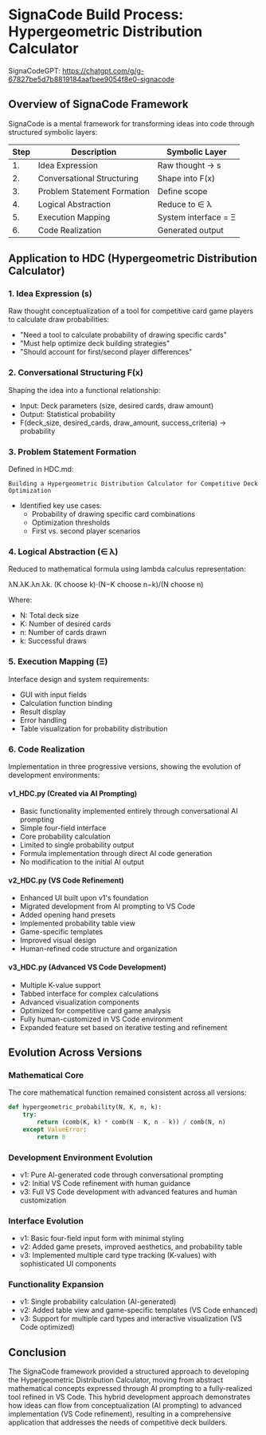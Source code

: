 # SignaCode Build Process: Hypergeometric Distribution Calculator

SignaCodeGPT: https://chatgpt.com/g/g-67827be5d7b8819184aafbee9054f8e0-signacode

## Overview of SignaCode Framework
SignaCode is a mental framework for transforming ideas into code through structured symbolic layers:

| Step | Description | Symbolic Layer |
|------|-------------|----------------|
| 1. | Idea Expression | Raw thought → s |
| 2. | Conversational Structuring | Shape into F(x) |
| 3. | Problem Statement Formation | Define scope |
| 4. | Logical Abstraction | Reduce to ∈ λ |
| 5. | Execution Mapping | System interface = Ξ |
| 6. | Code Realization | Generated output |

## Application to HDC (Hypergeometric Distribution Calculator)

### 1. Idea Expression (s)
Raw thought conceptualization of a tool for competitive card game players to calculate draw probabilities:
- "Need a tool to calculate probability of drawing specific cards"
- "Must help optimize deck building strategies"
- "Should account for first/second player differences"

### 2. Conversational Structuring F(x)
Shaping the idea into a functional relationship:
- Input: Deck parameters (size, desired cards, draw amount)
- Output: Statistical probability
- F(deck_size, desired_cards, draw_amount, success_criteria) → probability

### 3. Problem Statement Formation
Defined in HDC.md:
```
Building a Hypergeometric Distribution Calculator for Competitive Deck Optimization
```
- Identified key use cases:
  - Probability of drawing specific card combinations
  - Optimization thresholds
  - First vs. second player scenarios

### 4. Logical Abstraction (∈ λ)
Reduced to mathematical formula using lambda calculus representation:

λN.λK.λn.λk. (K choose k)⋅(N−K choose n−k)/(N choose n)

Where:
- N: Total deck size
- K: Number of desired cards
- n: Number of cards drawn
- k: Successful draws

### 5. Execution Mapping (Ξ)
Interface design and system requirements:
- GUI with input fields
- Calculation function binding
- Result display
- Error handling
- Table visualization for probability distribution

### 6. Code Realization
Implementation in three progressive versions, showing the evolution of development environments:

#### v1_HDC.py (Created via AI Prompting)
- Basic functionality implemented entirely through conversational AI prompting
- Simple four-field interface
- Core probability calculation
- Limited to single probability output
- Formula implementation through direct AI code generation
- No modification to the initial AI output

#### v2_HDC.py (VS Code Refinement)
- Enhanced UI built upon v1's foundation
- Migrated development from AI prompting to VS Code
- Added opening hand presets
- Implemented probability table view 
- Game-specific templates
- Improved visual design
- Human-refined code structure and organization

#### v3_HDC.py (Advanced VS Code Development)
- Multiple K-value support
- Tabbed interface for complex calculations
- Advanced visualization components
- Optimized for competitive card game analysis
- Fully human-customized in VS Code environment
- Expanded feature set based on iterative testing and refinement

## Evolution Across Versions

### Mathematical Core
The core mathematical function remained consistent across all versions:
```python
def hypergeometric_probability(N, K, n, k):
    try:
        return (comb(K, k) * comb(N - K, n - k)) / comb(N, n)
    except ValueError:
        return 0
```

### Development Environment Evolution
- v1: Pure AI-generated code through conversational prompting
- v2: Initial VS Code refinement with human guidance
- v3: Full VS Code development with advanced features and human customization

### Interface Evolution
- v1: Basic four-field input form with minimal styling
- v2: Added game presets, improved aesthetics, and probability table
- v3: Implemented multiple card type tracking (K-values) with sophisticated UI components

### Functionality Expansion
- v1: Single probability calculation (AI-generated)
- v2: Added table view and game-specific templates (VS Code enhanced)
- v3: Support for multiple card types and interactive visualization (VS Code optimized)

## Conclusion
The SignaCode framework provided a structured approach to developing the Hypergeometric Distribution Calculator, moving from abstract mathematical concepts expressed through AI prompting to a fully-realized tool refined in VS Code. This hybrid development approach demonstrates how ideas can flow from conceptualization (AI prompting) to advanced implementation (VS Code refinement), resulting in a comprehensive application that addresses the needs of competitive deck builders.

